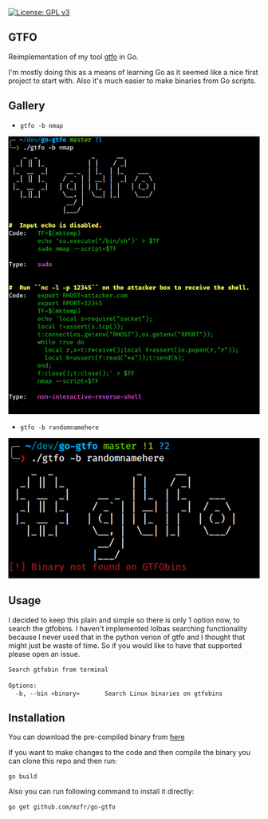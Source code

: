 [![License: GPL v3](https://img.shields.io/badge/License-GPLv3-blue.svg)](https://www.gnu.org/licenses/gpl-3.0)

## GTFO

Reimplementation of my tool [gtfo](https://github.com/mzfr/gtfo) in Go.

I'm mostly doing this as a means of learning Go as it seemed like a nice first project to start with. Also it's much easier to make binaries from Go scripts.

## Gallery

* `gtfo -b nmap`

![](images/gtfo.png)

* `gtfo -b randomnamehere`

![](images/err.png)

## Usage

I decided to keep this plain and simple so there is only 1 option now, to search the gtfobins. I haven't implemented lolbas searching functionality because I never used that in the python verion of gtfo and I thought that might just be waste of time. So if you would like to have that supported please open an issue.

```
Search gtfobin from terminal

Options:
  -b, --bin <binary>       Search Linux binaries on gtfobins
```

## Installation

You can download the pre-compiled binary from [here]()

If you want to make changes to the code and then compile the binary you can clone this repo and then run:

```
go build
```

Also you can run following command to install it directly:

```
go get github.com/mzfr/go-gtfo
```


